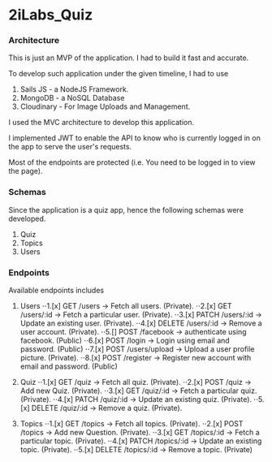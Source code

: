 # 2iLabs_Quiz

### Architecture
This is just an MVP of the application. I had to build it fast and accurate.

To develop such application under the given timeline, I had to use 
1. Sails JS - a NodeJS Framework.
2. MongoDB - a NoSQL Database
3. Cloudinary - For Image Uploads and Management.

I used the MVC architecture to develop this application. 

I implemented JWT to enable the API to know who is currently logged in on the app to serve the user's requests.

Most of the endpoints are protected (i.e. You need to be logged in to view the page).

### Schemas
Since the application is a quiz app, hence the following schemas were developed.
1. Quiz
2. Topics
3. Users

### Endpoints
Available endpoints includes
1. Users
⋅⋅1.[x] GET /users -> Fetch all users. (Private).
⋅⋅2.[x] GET /users/:id -> Fetch a particular user. (Private).
⋅⋅3.[x] PATCH /users/:id -> Update an existing user. (Private).
⋅⋅4.[x] DELETE /users/:id -> Remove a user account. (Private).
⋅⋅5.[] POST /facebook -> authenticate using facebook. (Public)
⋅⋅6.[x] POST /login -> Login using email and password. (Public)
⋅⋅7.[x] POST /users/upload -> Upload a user profile picture. (Private).
⋅⋅8.[x] POST /register -> Register new account with email and password. (Public)

2. Quiz
⋅⋅1.[x] GET /quiz -> Fetch all quiz. (Private).
⋅⋅2.[x] POST /quiz -> Add new Quiz. (Private).
⋅⋅3.[x] GET /quiz/:id -> Fetch a particular quiz. (Private).
⋅⋅4.[x] PATCH /quiz/:id -> Update an existing quiz. (Private).
⋅⋅5.[x] DELETE /quiz/:id -> Remove a quiz. (Private).

3. Topics
⋅⋅1.[x] GET /topics -> Fetch all topics. (Private).
⋅⋅2.[x] POST /topics -> Add new Question. (Private).
⋅⋅3.[x] GET /topics/:id -> Fetch a particular topic. (Private).
⋅⋅4.[x] PATCH /topics/:id -> Update an existing topic. (Private).
⋅⋅5.[x] DELETE /topics/:id -> Remove a topic. (Private)
